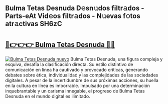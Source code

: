 ## Bulma Tetas Desnuda D𝚎sn𝚞dos filtr𝚊dos - Parts-eAt Vid𝚎os filtr𝚊dos - N𝚞evas f𝚘tos atr𝚊ctivas SH6zC

# <h2><a href="http://mb2321.tromn.icu/?c=Bulma+Tetas+Desnuda">🔗👉👉👉 Bulma Tetas Desnuda 🔗🔗</a></h2>

[![Bulma Tetas Desnuda nuevo](https://i.imgur.com/pEAQMta.gif)](http://mb2321.tromn.icu/?c=Bulma+Tetas+Desnuda)
Bulma Tetas Desnuda, una figura compleja y esquiva, desafía la clasificación directa. Su estilo distintivo de comunicación en línea ha cautivado y provocado críticas, generando debates sobre ética, individualidad y las complejidades de las sociedades digitales. A pesar de la incertidumbre de sus próximas acciones, su huella en la cultura en línea es imborrable. Impulsado por una determinación inquebrantable y un carisma innegable, el progreso de Bulma Tetas Desnuda en el mundo digital es ilimitado.
